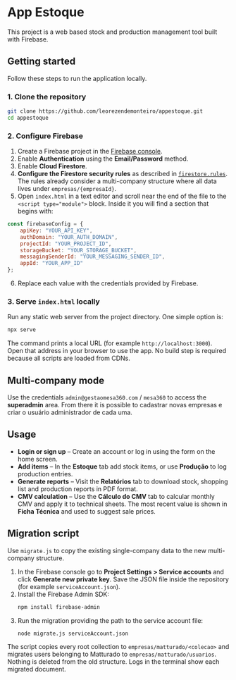 # App Estoque

This project is a web based stock and production management tool built with Firebase.

## Getting started

Follow these steps to run the application locally.

### 1. Clone the repository

```bash
git clone https://github.com/leorezendemonteiro/appestoque.git
cd appestoque
```

### 2. Configure Firebase

1. Create a Firebase project in the [Firebase console](https://console.firebase.google.com/).
2. Enable **Authentication** using the **Email/Password** method.
3. Enable **Cloud Firestore**.
4. **Configure the Firestore security rules** as described in [`firestore.rules`](firestore.rules). The rules already consider a multi-company structure where all data lives under `empresas/{empresaId}`.
5. Open `index.html` in a text editor and scroll near the end of the file to the `<script type="module">` block. Inside it you will find a section that begins with:

```javascript
const firebaseConfig = {
    apiKey: "YOUR_API_KEY",
    authDomain: "YOUR_AUTH_DOMAIN",
    projectId: "YOUR_PROJECT_ID",
    storageBucket: "YOUR_STORAGE_BUCKET",
    messagingSenderId: "YOUR_MESSAGING_SENDER_ID",
    appId: "YOUR_APP_ID"
};
```

6. Replace each value with the credentials provided by Firebase.

### 3. Serve `index.html` locally

Run any static web server from the project directory. One simple option is:

```bash
npx serve
```

The command prints a local URL (for example `http://localhost:3000`). Open that address in your browser to use the app. No build step is required because all scripts are loaded from CDNs.

## Multi-company mode

Use the credentials `admin@gestaomesa360.com` / `mesa360` to access the **superadmin** area. From there it is possible to cadastrar novas empresas e criar o usuário administrador de cada uma.

## Usage

- **Login or sign up** – Create an account or log in using the form on the home screen.
- **Add items** – In the **Estoque** tab add stock items, or use **Produção** to log production entries.
- **Generate reports** – Visit the **Relatórios** tab to download stock, shopping list and production reports in PDF format.
- **CMV calculation** – Use the **Cálculo do CMV** tab to calcular monthly CMV and apply it to technical sheets. The most recent value is shown in **Ficha Técnica** and used to suggest sale prices.
## Migration script

Use `migrate.js` to copy the existing single-company data to the new multi-company structure.

1. In the Firebase console go to **Project Settings > Service accounts** and click **Generate new private key**. Save the JSON file inside the repository (for example `serviceAccount.json`).
2. Install the Firebase Admin SDK:
   ```bash
   npm install firebase-admin
   ```
3. Run the migration providing the path to the service account file:
   ```bash
   node migrate.js serviceAccount.json
   ```

The script copies every root collection to `empresas/matturado/<colecao>` and migrates users belonging to Matturado to `empresas/matturado/usuarios`. Nothing is deleted from the old structure. Logs in the terminal show each migrated document.

